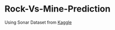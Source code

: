 # Rock-Vs-Mine-Prediction
Using Sonar Dataset from [Kaggle](https://www.kaggle.com/datasets/mayurdalvi/sonar-mine-dataset)
